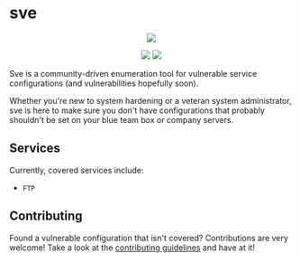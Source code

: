 # sve

<p align="center"> <img src="https://user-images.githubusercontent.com/25558240/50741235-de72c500-11bf-11e9-9a90-beafc2676375.png"></p>

<p align="center">
<img src="https://img.shields.io/badge/version-0.1.0-blue.svg">
<img src="https://img.shields.io/badge/license-green-green.svg">
<!--[![image](https://img.shields.io/badge/contributors.svg)](https://pypi.org/project/sve/)-->
<!--[![image](https://img.shields.io/badge/vulnerabilities.svg)](https://pypi.org/project/sve/)-->
</p>

Sve is a community-driven enumeration tool for vulnerable service configurations (and vulnerabilities hopefully soon).

Whether you're new to system hardening or a veteran system administrator, sve is here to make sure you don't have configurations that probably shouldn't be set on your blue team box or company servers.


## Services
Currently, covered services include:
* `FTP`


## Contributing
Found a vulnerable configuration that isn't covered? Contributions are very welcome! Take a look at the [contributing guidelines](https://github.com/bl0nd/sve/blob/master/CONTRIBUTING.md) and have at it! 
 
